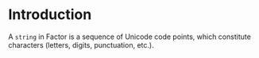 # Introduction

A `string` in Factor is a sequence of Unicode code points, which constitute characters (letters, digits, punctuation, etc.).
